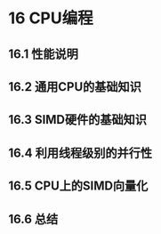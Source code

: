 
# 16 CPU编程
## 16.1 性能说明
## 16.2 通用CPU的基础知识
## 16.3 SIMD硬件的基础知识
## 16.4 利用线程级别的并行性
## 16.5 CPU上的SIMD向量化
## 16.6 总结